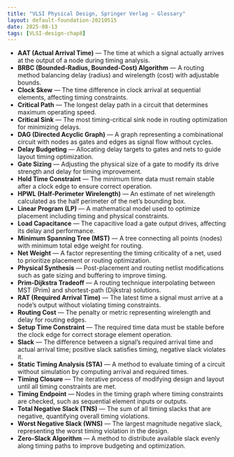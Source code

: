 ```yaml
---
title: "VLSI Physical Design, Springer Verlag — Glossary"
layout: default-foundation-20210515
date: 2025-08-13
tags: [VLSI-design-chap8]
---
```


- **AAT (Actual Arrival Time)** — The time at which a signal actually arrives at the output of a node during timing analysis.  
- **BRBC (Bounded-Radius, Bounded-Cost) Algorithm** — A routing method balancing delay (radius) and wirelength (cost) with adjustable bounds.  
- **Clock Skew** — The time difference in clock arrival at sequential elements, affecting timing constraints.  
- **Critical Path** — The longest delay path in a circuit that determines maximum operating speed.  
- **Critical Sink** — The most timing-critical sink node in routing optimization for minimizing delays.  
- **DAG (Directed Acyclic Graph)** — A graph representing a combinational circuit with nodes as gates and edges as signal flow without cycles.  
- **Delay Budgeting** — Allocating delay targets to gates and nets to guide layout timing optimization.  
- **Gate Sizing** — Adjusting the physical size of a gate to modify its drive strength and delay for timing improvement.  
- **Hold Time Constraint** — The minimum time data must remain stable after a clock edge to ensure correct operation.  
- **HPWL (Half-Perimeter Wirelength)** — An estimate of net wirelength calculated as the half perimeter of the net’s bounding box.  
- **Linear Program (LP)** — A mathematical model used to optimize placement including timing and physical constraints.  
- **Load Capacitance** — The capacitive load a gate output drives, affecting its delay and performance.  
- **Minimum Spanning Tree (MST)** — A tree connecting all points (nodes) with minimum total edge weight for routing.  
- **Net Weight** — A factor representing the timing criticality of a net, used to prioritize placement or routing optimization.  
- **Physical Synthesis** — Post-placement and routing netlist modifications such as gate sizing and buffering to improve timing.  
- **Prim-Dijkstra Tradeoff** — A routing technique interpolating between MST (Prim) and shortest-path (Dijkstra) solutions.  
- **RAT (Required Arrival Time)** — The latest time a signal must arrive at a node’s output without violating timing constraints.  
- **Routing Cost** — The penalty or metric representing wirelength and delay for routing edges.  
- **Setup Time Constraint** — The required time data must be stable before the clock edge for correct storage element operation.  
- **Slack** — The difference between a signal’s required arrival time and actual arrival time; positive slack satisfies timing, negative slack violates it.  
- **Static Timing Analysis (STA)** — A method to evaluate timing of a circuit without simulation by computing arrival and required times.  
- **Timing Closure** — The iterative process of modifying design and layout until all timing constraints are met.  
- **Timing Endpoint** — Nodes in the timing graph where timing constraints are checked, such as sequential element inputs or outputs.  
- **Total Negative Slack (TNS)** — The sum of all timing slacks that are negative, quantifying overall timing violations.  
- **Worst Negative Slack (WNS)** — The largest magnitude negative slack, representing the worst timing violation in the design.  
- **Zero-Slack Algorithm** — A method to distribute available slack evenly along timing paths to improve budgeting and optimization.
